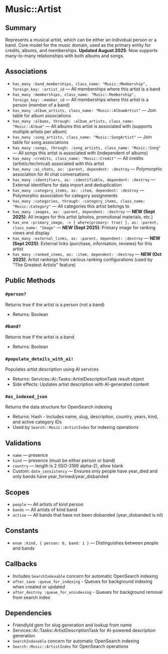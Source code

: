 # Music::Artist

## Summary
Represents a musical artist, which can be either an individual person or a band. Core model for the music domain, used as the primary entity for credits, albums, and memberships. **Updated August 2025**: Now supports many-to-many relationships with both albums and songs.

## Associations
- `has_many :band_memberships, class_name: "Music::Membership", foreign_key: :artist_id` — All memberships where this artist is a band
- `has_many :memberships, class_name: "Music::Membership", foreign_key: :member_id` — All memberships where this artist is a person (member of a band)
- `has_many :album_artists, class_name: "Music::AlbumArtist"` — Join table for album associations
- `has_many :albums, through: :album_artists, class_name: "Music::Album"` — All albums this artist is associated with (supports multiple artists per album)
- `has_many :song_artists, class_name: "Music::SongArtist"` — Join table for song associations  
- `has_many :songs, through: :song_artists, class_name: "Music::Song"` — All songs this artist is associated with (independent of albums)
- `has_many :credits, class_name: "Music::Credit"` — All credits (artistic/technical) associated with this artist
- `has_many :ai_chats, as: :parent, dependent: :destroy` — Polymorphic association for AI chat conversations
- `has_many :identifiers, as: :identifiable, dependent: :destroy` — External identifiers for data import and deduplication
- `has_many :category_items, as: :item, dependent: :destroy` — Polymorphic association for category assignments
- `has_many :categories, through: :category_items, class_name: "Music::Category"` — All categories this artist belongs to
- `has_many :images, as: :parent, dependent: :destroy` — **NEW (Sept 2025)**: All images for this artist (photos, promotional materials, etc.)
- `has_one :primary_image, -> { where(primary: true) }, as: :parent, class_name: "Image"` — **NEW (Sept 2025)**: Primary image for ranking views and display
- `has_many :external_links, as: :parent, dependent: :destroy` — **NEW (Sept 2025)**: External links (purchase, information, reviews) for this artist
- `has_many :ranked_items, as: :item, dependent: :destroy` — **NEW (Oct 2025)**: Artist rankings from various ranking configurations (used by "The Greatest Artists" feature)

## Public Methods

### `#person?`
Returns true if the artist is a person (not a band)
- Returns: Boolean

### `#band?`
Returns true if the artist is a band
- Returns: Boolean

### `#populate_details_with_ai!`
Populates artist description using AI services
- Returns: Services::Ai::Tasks::ArtistDescriptionTask result object
- Side effects: Updates artist description with AI-generated content

### `#as_indexed_json`
Returns the data structure for OpenSearch indexing
- Returns: Hash - Includes name, slug, description, country, years, kind, and active category IDs
- Used by `Search::Music::ArtistIndex` for indexing operations

## Validations
- `name` — presence
- `kind` — presence (must be either person or band)
- `country` — length is 2 (ISO-3166 alpha-2), allow blank
- Custom: `date_consistency` — Ensures only people have year_died and only bands have year_formed/year_disbanded

## Scopes
- `people` — All artists of kind person
- `bands` — All artists of kind band
- `active` — All bands that have not been disbanded (year_disbanded is nil)

## Constants
- `enum :kind, { person: 0, band: 1 }` — Distinguishes between people and bands

## Callbacks
- Includes `SearchIndexable` concern for automatic OpenSearch indexing
- `after_save :queue_for_indexing` - Queues for background indexing when created or updated
- `after_destroy :queue_for_unindexing` - Queues for background removal from search index

## Dependencies
- FriendlyId gem for slug generation and lookup from name
- Services::Ai::Tasks::ArtistDescriptionTask for AI-powered description generation
- `SearchIndexable` concern for automatic OpenSearch indexing
- `Search::Music::ArtistIndex` for OpenSearch operations